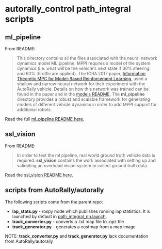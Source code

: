 # autorally_control path_integral scripts

## ml_pipeline
From README:
>This directory contains all the files associated with the neural network dynamics model ML pipeline. MPPI requires a model of
the system dynamics (i.e. what will be the vehicle's next state if 30% steering and 60% throttle are applied). The ICRA 2017 paper,
[Information Theoretic MPC for Model-Based Reinforcement Learning](https://ieeexplore.ieee.org/document/7989202), used a shallow and narrow neural network for their experiment with the AutoRally vehicle. Details on how this network was trained
can be found in the paper and in the [models README](https://github.com/rdesc/autorally/tree/rdesc-melodic-devel/autorally_control/src/path_integral/params/models#autorally_nnet_09_12_2018npz).
The __ml_pipeline__ directory provides a robust and scalable framework for generating models of different vehicle dynamics in order to add MPPI support for additional robots.

Read the full [ml_pipeline README here](https://github.com/rdesc/autorally/blob/rdesc-melodic-devel/autorally_control/src/path_integral/scripts/ml_pipeline/README.md).

## ssl_vision
From README:
>In order to test the ml pipeline, real world ground truth vehicle data is required. __ssl_vision__ contains the work associated
with setting up and validating an overhead vision system to collect ground truth data.

Read the [ssl_vision README here](https://github.com/rdesc/autorally/blob/rdesc-melodic-devel/autorally_control/src/path_integral/scripts/ssl_vision/README.md).

## scripts from AutoRally/autorally
The following scripts come from the parent repo:
- __lap_stats.py__ - rospy node which publishes running lap statistics. It is launched by default in [path_integral_nn.launch](https://github.com/rdesc/autorally/blob/rdesc-melodic-devel/autorally_control/launch/path_integral_nn.launch).
- __track_converter.py__ - converts a .txt map file to .npz file
- __track_generator.py__ - generates a costmap from a map image

NOTE: __track_converter.py__ and __track_generator.py__ lack documentation from AutoRally/autorally
